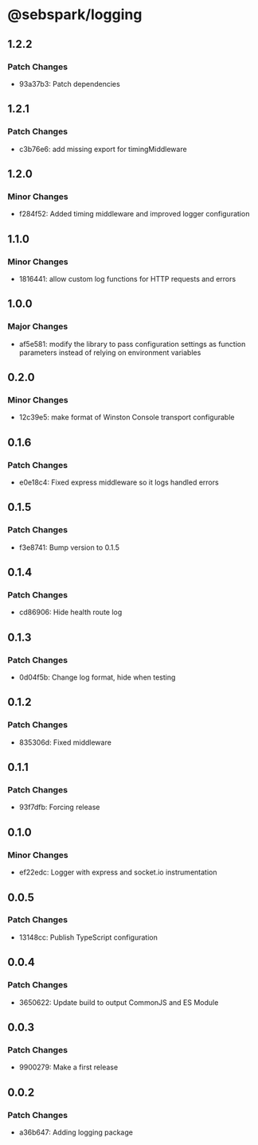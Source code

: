 # @sebspark/logging

## 1.2.2

### Patch Changes

- 93a37b3: Patch dependencies

## 1.2.1

### Patch Changes

- c3b76e6: add missing export for timingMiddleware

## 1.2.0

### Minor Changes

- f284f52: Added timing middleware and improved logger configuration

## 1.1.0

### Minor Changes

- 1816441: allow custom log functions for HTTP requests and errors

## 1.0.0

### Major Changes

- af5e581: modify the library to pass configuration settings as function parameters instead of relying on environment variables

## 0.2.0

### Minor Changes

- 12c39e5: make format of Winston Console transport configurable

## 0.1.6

### Patch Changes

- e0e18c4: Fixed express middleware so it logs handled errors

## 0.1.5

### Patch Changes

- f3e8741: Bump version to 0.1.5

## 0.1.4

### Patch Changes

- cd86906: Hide health route log

## 0.1.3

### Patch Changes

- 0d04f5b: Change log format, hide when testing

## 0.1.2

### Patch Changes

- 835306d: Fixed middleware

## 0.1.1

### Patch Changes

- 93f7dfb: Forcing release

## 0.1.0

### Minor Changes

- ef22edc: Logger with express and socket.io instrumentation

## 0.0.5

### Patch Changes

- 13148cc: Publish TypeScript configuration

## 0.0.4

### Patch Changes

- 3650622: Update build to output CommonJS and ES Module

## 0.0.3

### Patch Changes

- 9900279: Make a first release

## 0.0.2

### Patch Changes

- a36b647: Adding logging package
